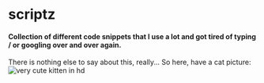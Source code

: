 # scriptz
#### Collection of different code snippets that I use a lot and got tired of typing / or googling over and over again. 
There is nothing else to say about this, really... So here, have a cat picture:
![very cute kitten in hd](https://raw.githubusercontent.com/MiddyGoesDev/scriptz/master/img/cat.jpg)
